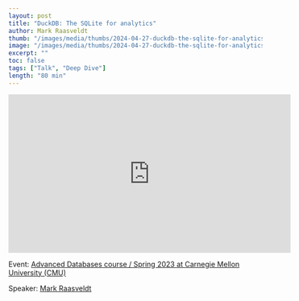 ```yaml
---
layout: post
title: "DuckDB: The SQLite for analytics"
author: Mark Raasveldt
thumb: "/images/media/thumbs/2024-04-27-duckdb-the-sqlite-for-analytics.png"
image: "/images/media/thumbs/2024-04-27-duckdb-the-sqlite-for-analytics.png"
excerpt: ""
toc: false
tags: ["Talk", "Deep Dive"]
length: "80 min"
---
```


<div class="video-container">
<iframe width="560" height="315" src="https://www.youtube.com/embed/bZOvAKGkzpQ?si=yQroavKdHxbdN8Lv" title="YouTube video player" frameborder="0" allow="accelerometer; autoplay; clipboard-write; encrypted-media; gyroscope; picture-in-picture; web-share" referrerpolicy="strict-origin-when-cross-origin" allowfullscreen></iframe>
</div>

Event: [Advanced Databases course / Spring 2023 at Carnegie Mellon University (CMU)](https://15721.courses.cs.cmu.edu/spring2023/)

Speaker: [Mark Raasveldt](https://mytherin.github.io/)
